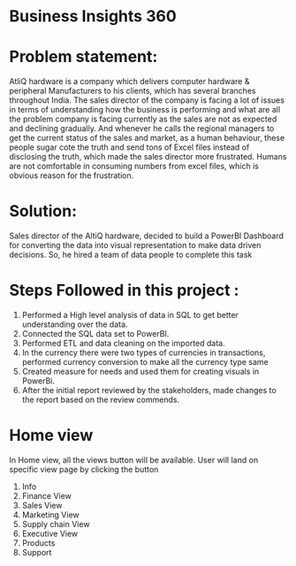# Business Insights 360

# Problem statement:

AtliQ hardware is a company which delivers computer hardware & peripheral Manufacturers to his clients, which has several branches throughout India. The sales director of the company is facing a lot of issues in terms of understanding how the business is performing and what are all the problem company is facing currently as the sales are not as expected and declining gradually. And whenever he calls the regional managers to get the current status of the sales and market, as a human behaviour, these people sugar cote the truth and send tons of Excel files instead of disclosing the truth, which made the sales director more frustrated. Humans are not comfortable in consuming numbers from excel files, which is obvious reason for the frustration.

# Solution: 

Sales director of the AltiQ hardware, decided to build a PowerBI Dashboard for converting the data into visual representation to make data driven decisions. 
So, he hired a team of data people to complete this task

# Steps Followed in this project :

1. Performed a High level analysis of data in SQL to get better understanding over the data.
2. Connected the SQL data set to PowerBI.
3. Performed ETL and data cleaning on the imported data.
4. In the currency there were two types of currencies in transactions, performed currency conversion to make all the currency type same
5. Created measure for needs and used them for creating visuals in PowerBi.
6. After the initial report reviewed by the stakeholders, made changes to the report based on the review commends.

# Home view
In Home view, all the views button will be available. User will land on specific view page by clicking the button

1. Info
2. Finance View
3. Sales View
4. Marketing View
5. Supply chain View
6. Executive View
7. Products
8. Support



